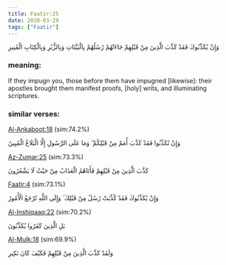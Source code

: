 ```yaml
---
title: Faatir:25
date: 2010-03-29
tags: ["Faatir"]
---
```

وَإِنْ يُكَذِّبُوكَ فَقَدْ كَذَّبَ الَّذِينَ مِنْ قَبْلِهِمْ جَاءَتْهُمْ رُسُلُهُمْ بِالْبَيِّنَاتِ وَبِالزُّبُرِ وَبِالْكِتَابِ الْمُنِيرِ
### meaning: 
If they impugn you, those before them have impugned [likewise]: their apostles brought them manifest proofs, [holy] writs, and illuminating scriptures.
### similar verses: 

[Al-Ankaboot:18](/29/18) (sim:74.2%)

وَإِنْ تُكَذِّبُوا فَقَدْ كَذَّبَ أُمَمٌ مِنْ قَبْلِكُمْ ۖ وَمَا عَلَى الرَّسُولِ إِلَّا الْبَلَاغُ الْمُبِينُ

[Az-Zumar:25](/39/25) (sim:73.3%)

كَذَّبَ الَّذِينَ مِنْ قَبْلِهِمْ فَأَتَاهُمُ الْعَذَابُ مِنْ حَيْثُ لَا يَشْعُرُونَ

[Faatir:4](/35/4) (sim:73.1%)

وَإِنْ يُكَذِّبُوكَ فَقَدْ كُذِّبَتْ رُسُلٌ مِنْ قَبْلِكَ ۚ وَإِلَى اللَّهِ تُرْجَعُ الْأُمُورُ

[Al-Inshiqaaq:22](/84/22) (sim:70.2%)

بَلِ الَّذِينَ كَفَرُوا يُكَذِّبُونَ

[Al-Mulk:18](/67/18) (sim:69.9%)

وَلَقَدْ كَذَّبَ الَّذِينَ مِنْ قَبْلِهِمْ فَكَيْفَ كَانَ نَكِيرِ
